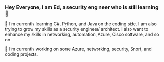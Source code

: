 ### Hey Everyone, I am Ed, a security engineer who is still learning 👋

🌱 I’m currently learning C#, Python, and Java on the coding side.  I am also trying to grow my skills as a security engineer/ architect.  I also want to enhance my skills in networking, automation, Azure, Cisco software, and so on.  


🔭 I’m currently working on some Azure, networking, security, Snort, and coding projects.

<!--
**celendial/celendial** is a ✨ _special_ ✨ repository because its `README.md` (this file) appears on your GitHub profile.

Here are some ideas to get you started:

- 🔭 I’m currently working on ...
- 🌱 I’m currently learning C#, Python, and Java on the coding side.  I am also trying to grow my skills as a security and Azure engineer
- 👯 I’m looking to collaborate on ...
- 🤔 I’m looking for help with ...
- 💬 Ask me about ...
- 📫 How to reach me: ...
- 😄 Pronouns: ...
- ⚡ Fun fact: ...
-->
